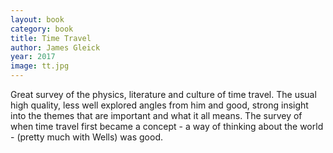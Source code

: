```yaml
---
layout: book
category: book
title: Time Travel
author: James Gleick
year: 2017
image: tt.jpg
---
```

Great survey of the physics, literature and culture of time travel.  The usual high quality, less well explored angles from him and good, strong insight into the themes that are important and what it all means. The survey of when time travel first became a concept - a way of thinking about the world - (pretty much with Wells) was good.
